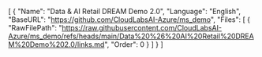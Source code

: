 [
  {
    "Name": "Data & AI Retail DREAM Demo 2.0",
    "Language": "English",
    "BaseURL": "https://github.com/CloudLabsAI-Azure/ms_demo",
    "Files": [
      {
        "RawFilePath": "https://raw.githubusercontent.com/CloudLabsAI-Azure/ms_demo/refs/heads/main/Data%20%26%20AI%20Retail%20DREAM%20Demo%202.0/links.md",
        "Order": 0
      }
    ]
  }
]
